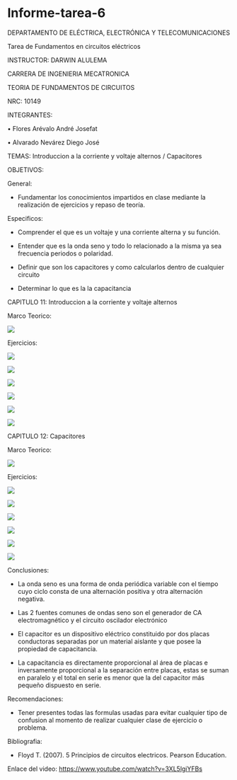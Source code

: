 # Informe-tarea-6

DEPARTAMENTO DE ELÉCTRICA, ELECTRÓNICA Y TELECOMUNICACIONES

Tarea de Fundamentos en circuitos eléctricos

INSTRUCTOR: DARWIN ALULEMA

CARRERA DE INGENIERIA MECATRONICA

TEORIA DE FUNDAMENTOS DE CIRCUITOS

NRC: 10149

INTEGRANTES:

• Flores Arévalo André Josefat

• Alvarado Nevárez Diego José

TEMAS: Introduccion a la corriente y voltaje alternos / Capacitores

OBJETIVOS:

General:

- Fundamentar los conocimientos impartidos en clase mediante la realización de ejercicios y repaso de teoría.

Especificos:

- Comprender el que es un voltaje y una corriente alterna y su función.

-	Entender que es la onda seno y todo lo relacionado a la misma ya sea frecuencia periodos o polaridad.

- Definir que son los capacitores y como calcularlos dentro de cualquier circuito

- Determinar lo que es la la capacitancia

CAPITULO 11: Introduccion a la corriente y voltaje alternos

Marco Teorico:

![](https://github.com/diego333jose/Informe-tarea-6/blob/main/Imagenes/Diagrama%20en%20blanco%20(4).png)

Ejercicios:

![](https://github.com/diego333jose/Informe-tarea-6/blob/main/Imagenes/CIRCUITOS%20DEBER%206_page-0001.jpg)

![](https://github.com/diego333jose/Informe-tarea-6/blob/main/Imagenes/CIRCUITOS%20DEBER%206_page-0002.jpg)

![](https://github.com/diego333jose/Informe-tarea-6/blob/main/Imagenes/CIRCUITOS%20DEBER%206_page-0003.jpg)

![](https://github.com/diego333jose/Informe-tarea-6/blob/main/Imagenes/CIRCUITOS%20DEBER%206_page-0004.jpg)

![](https://github.com/diego333jose/Informe-tarea-6/blob/main/Imagenes/CIRCUITOS%20DEBER%206_page-0005.jpg)

![](https://github.com/diego333jose/Informe-tarea-6/blob/main/Imagenes/CIRCUITOS%20DEBER%206_page-0006.jpg)

CAPITULO 12: Capacitores

Marco Teorico:

![](https://github.com/diego333jose/Informe-tarea-6/blob/main/Imagenes/SECCIÓN%2012mapa_page-0001.jpg)

Ejercicios:

![](https://github.com/diego333jose/Informe-tarea-6/blob/main/Imagenes/SECCIÓN%2012_page-0001.jpg)

![](https://github.com/diego333jose/Informe-tarea-6/blob/main/Imagenes/SECCIÓN%2012_page-0002.jpg)

![](https://github.com/diego333jose/Informe-tarea-6/blob/main/Imagenes/SECCIÓN%2012_page-0003.jpg)

![](https://github.com/diego333jose/Informe-tarea-6/blob/main/Imagenes/SECCIÓN%2012_page-0004.jpg)

![](https://github.com/diego333jose/Informe-tarea-6/blob/main/Imagenes/SECCIÓN%2012_page-0005.jpg)

![](https://github.com/diego333jose/Informe-tarea-6/blob/main/Imagenes/SECCIÓN%2012_page-0006.jpg)

Conclusiones:

- La onda seno es una forma de onda periódica variable con el tiempo cuyo ciclo consta de una alternación positiva y otra alternación negativa.

- Las 2 fuentes comunes de ondas seno son el generador de CA electromagnético y el circuito oscilador electrónico

- El capacitor es un dispositivo eléctrico constituido por dos placas conductoras separadas por un material aislante y que posee la propiedad de capacitancia.

- La capacitancia es directamente proporcional al área de placas e inversamente proporcional a la separación entre placas, estas se suman en paralelo y el total en serie es menor que la del capacitor más pequeño dispuesto en serie.

Recomendaciones:

- Tener presentes todas las formulas usadas para evitar cualquier tipo de confusion al momento de realizar cualquier clase de ejercicio o problema.

Bibliografia:

- Floyd T. (2007). 5 Principios de circuitos electricos. Pearson Education.

Enlace del video: https://www.youtube.com/watch?v=3XL5lgiYFBs
